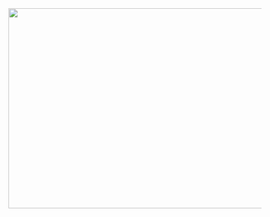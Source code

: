 <img src="https://s3.amazonaws.com/intranet-projects-files/holbertonschool-sysadmin_devops/276/FlhGPEK.png" width="1600" height="400">

